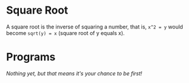 # Square Root

A square root is the inverse of squaring a number, that is, `x^2 = y` would become `sqrt(y) = x` (square root of y equals x).

# Programs

*Nothing yet, but that means it's your chance to be first!*